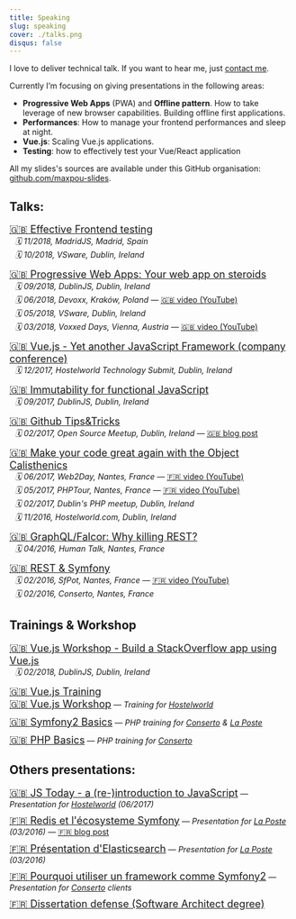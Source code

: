 ```yaml
---
title: Speaking
slug: speaking
cover: ./talks.png
disqus: false
---
```


I love to deliver technical talk. If you want to hear me, just <a href="mailto:hello@maxpou.fr?subject=Speaking+Inquiry">contact me</a>.

Currently I’m focusing on giving presentations in the following areas:

* **Progressive Web Apps** (PWA) and **Offline pattern**. How to take leverage of new browser capabilities. Building offline first applications.
* **Performances**: How to manage your frontend performances and sleep at night.
* **Vue.js**: Scaling Vue.js applications.
* **Testing**: how to effectively test your Vue/React application


All my slides's sources are available under this GitHub organisation: [github.com/maxpou-slides](https://github.com/maxpou-slides).

## Talks:

<ul class="talk-container__list">
  <li><a href="https://slides.maxpou.fr/effective-frontend-testing/">🇬🇧 Effective Frontend testing</a><br>
    <em class="talk-container__event">🗓 11/2018, MadridJS, Madrid, Spain</em><br>
    <em class="talk-container__event">🗓 10/2018, VSware, Dublin, Ireland</em>
  </li>
  <li><a href="https://slides.maxpou.fr/pwa-app-on-steroids/index.html">🇬🇧 Progressive Web Apps: Your web app on steroids</a><br>
    <em class="talk-container__event">🗓 09/2018, DublinJS, Dublin, Ireland</em><br>
    <em class="talk-container__event">🗓 06/2018, Devoxx, Kraków, Poland — <a class="talk-container__media-link" href="https://www.youtube.com/watch?v=6Qids36T7DA">🇬🇧 video (YouTube)</a></em><br>
    <em class="talk-container__event">🗓 05/2018, VSware, Dublin, Ireland</em><br>
    <em class="talk-container__event">🗓 03/2018, Voxxed Days, Vienna, Austria — <a class="talk-container__media-link" href="https://www.youtube.com/watch?v=sS6IDU6pVHo">🇬🇧 video (YouTube)</a></em>
  </li>
  <li><a href="https://slides.maxpou.fr/vuejs-yet-another-js-framework/index.html">🇬🇧 Vue.js - Yet another JavaScript Framework (company conference)</a><br>
    <em class="talk-container__event">🗓 12/2017, Hostelworld Technology Submit, Dublin, Ireland</em>
  </li>
  <li><a href="https://slides.maxpou.fr/immutability-js/index.html">🇬🇧 Immutability for functional JavaScript</a><br>
    <em class="talk-container__event">🗓 09/2017, DublinJS, Dublin, Ireland</em>
  </li>
  <li><a href="https://slides.maxpou.fr/github-tips-tricks/index.html">🇬🇧 Github Tips&amp;Tricks</a><br>
    <em class="talk-container__event">🗓 02/2017, Open Source Meetup, Dublin, Ireland — <a class="talk-container__media-link" href="https://www.maxpou.fr/github-tips-and-tricks/">🇬🇧 blog post</a></em>
  </li>
  <li><a href="https://slides.maxpou.fr/object-calisthenics/index.html">🇬🇧 Make your code great again with the Object Calisthenics</a><br>
    <em class="talk-container__event">🗓 06/2017, Web2Day, Nantes, France — <a class="talk-container__media-link" href="https://www.youtube.com/watch?v=7Hf7q1L8Nh8">🇫🇷 video (YouTube)</a></em><br>
    <em class="talk-container__event">🗓 05/2017, PHPTour, Nantes, France — <a class="talk-container__media-link" href="https://www.youtube.com/watch?v=aB9pmdtGZjE">🇫🇷 video (YouTube)</a></em><br>
    <em class="talk-container__event">🗓 02/2017, Dublin's PHP meetup, Dublin, Ireland</em><br>
    <em class="talk-container__event">🗓 11/2016, Hostelworld.com, Dublin, Ireland</em>
  </li>
  <li><a href="https://slides.maxpou.fr/graphql-falcor-why-killing-rest/index.html">🇬🇧 GraphQL/Falcor: Why killing REST?</a><br>
    <em class="talk-container__event">🗓 04/2016, Human Talk, Nantes, France</em>
  </li>
  <li><a href="https://slides.maxpou.fr/about-rest-symfony/index.html">🇬🇧 REST &amp; Symfony</a><br>
    <em class="talk-container__event">🗓 02/2016, SfPot, Nantes, France — <a class="talk-container__media-link" href="https://youtu.be/F0BRnczxTWQ?t=2220">🇫🇷 video (YouTube)</a></em><br>
    <em class="talk-container__event">🗓 02/2016, Conserto, Nantes, France</em>
  </li>
</ul>

## Trainings & Workshop

<ul class="talk-container__list">
  <li><a href="https://slides.maxpou.fr/vue-workshop/index.html">🇬🇧 Vue.js Workshop - Build a StackOverflow app using Vue.js</a><br>
    <em class="talk-container__event">🗓 02/2018, DublinJS, Dublin, Ireland</em>
  </li>
  <li>
    <a href="https://slides.maxpou.fr/vuejs-training/index.html">🇬🇧 Vue.js Training</a><br>
    <a href="https://slides.maxpou.fr/vuejs-training/_book/docs/">🇬🇧 Vue.js Workshop</a><em> — Training for <a href="http://www.hostelworld.com/">Hostelworld</a></em>
  </li>
  <li><a href="https://slides.maxpou.fr/symfony2-basics-conserto/index.html">🇬🇧 Symfony2 Basics</a> — <em>PHP training for <a href="http://www.conserto.pro/">Conserto</a> &amp; <a href="http://www.laposte.fr">La Poste</a></em></li>
  <li><a href="https://slides.maxpou.fr/php-basics-conserto/index.html">🇬🇧 PHP Basics</a> — <em>PHP training for <a href="http://www.conserto.pro/">Conserto</a></em></li>
</ul>

## Others presentations:

<ul class="talk-container__list">
  <li><a href="https://slides.maxpou.fr/js-today-2017/index.html">🇬🇧 JS Today - a (re-)introduction to JavaScript</a> — <em>Presentation for <a href="https://www.hostelworld.com/">Hostelworld</a> (06/2017)</em></li>
  <li><a href="https://slides.maxpou.fr/redis-doctrine-sf/index.html">🇫🇷 Redis et l'écosysteme Symfony</a> — <em>Presentation for <a href="http://www.laposte.fr">La Poste</a> (03/2016) — <a class="talk-container__media-link" href="https://www.maxpou.fr/cache-doctrine-avec-redis/">🇫🇷 blog post</a></em></li>
  <li><a href="https://slides.maxpou.fr/elasticsearch-php/index.html">🇫🇷 Présentation d'Elasticsearch</a> — <em>Presentation for <a href="http://www.laposte.fr">La Poste</a> (03/2016)</em></li>
  <li><a href="#">🇫🇷 Pourquoi utiliser un framework comme Symfony2</a> — <em>Presentation for <a href="http://www.conserto.pro/">Conserto</a> clients</em></li>
  <li><a href="https://slides.maxpou.fr/afcepf-soutenance-memoire/index.html">🇫🇷 Dissertation defense (Software Architect degree)</a></li>
</ul>

<style>
.talk-container__list {
  list-style: none;
  padding-left: 0;
}

.talk-container__list > li {
  margin-bottom: 10px;
}

.talk-container__event {
  margin-left: 10px;
}

.talk-container__media-link {
  border-bottom: 1px dotted rgba(162,162,162,0.8);
  font-style: normal;
}

.talk-container__list > li > a {
  font-size: 18px;
}
</style>